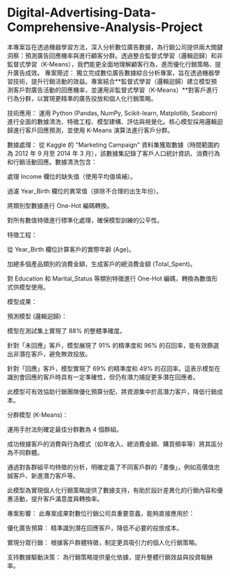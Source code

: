 # Digital-Advertising-Data-Comprehensive-Analysis-Project
本專案旨在透過機器學習方法，深入分析數位廣告數據，為行銷公司提供兩大關鍵洞察：預測廣告回應機率與進行顧客分群。透過整合監督式學習（邏輯迴歸）和非監督式學習（K-Means），我們能更全面地理解顧客行為，進而優化行銷策略、提升廣告成效。
專案簡述： 獨立完成數位廣告數據綜合分析專案，旨在透過機器學習技術，提升行銷活動的效益。專案結合**監督式學習（邏輯迴歸）建立模型預測客戶對廣告活動的回應機率，並運用非監督式學習（K-Means）**對客戶進行行為分群，以實現更精準的廣告投放和個人化行銷策略。

技術應用： 運用 Python (Pandas, NumPy, Scikit-learn, Matplotlib, Seaborn) 進行全面的數據清洗、特徵工程、模型建構、評估與視覺化。核心模型採用邏輯迴歸進行客戶回應預測，並使用 K-Means 演算法進行客戶分群。

數據處理： 從 Kaggle 的 "Marketing Campaign" 資料集獲取數據（時間範圍約為 2012 年 9 月至 2014 年 3 月），該數據集記錄了客戶人口統計資訊、消費行為和行銷活動回應。數據清洗包含：

處理 Income 欄位的缺失值（使用平均值填補）。

過濾 Year_Birth 欄位的異常值（排除不合理的出生年份）。

將類別型數據進行 One-Hot 編碼轉換。

對所有數值特徵進行標準化處理，確保模型訓練的公平性。

特徵工程：

從 Year_Birth 欄位計算客戶的實際年齡 (Age)。

加總多個產品類別的消費金額，生成客戶的總消費金額 (Total_Spent)。

對 Education 和 Marital_Status 等類別特徵進行 One-Hot 編碼，轉換為數值形式供模型使用。

模型成果：

預測模型 (邏輯迴歸)：

模型在測試集上實現了 88% 的整體準確度。

針對「未回應」客戶，模型展現了 91% 的精準度和 96% 的召回率，能有效篩選出非潛在客戶，避免無效投放。

針對「回應」客戶，模型實現了 69% 的精準度和 49% 的召回率。這表示模型在識別會回應的客戶時具有一定準確性，但仍有潛力捕捉更多潛在回應者。

此模型可有效協助行銷團隊優化預算分配，將資源集中於高潛力客戶，降低行銷成本。

分群模型 (K-Means)：

運用手肘法則確定最佳分群數為 4 個群組。

成功根據客戶的消費與行為模式（如年收入、總消費金額、購買頻率等）將其區分為不同群體。

通過對各群組平均特徵的分析，明確定義了不同客戶群的「畫像」，例如高價值忠誠客戶、新進潛力客戶等。

此模型為實現個人化行銷策略提供了數據支持，有助於設計差異化的行銷內容和優惠活動，提升客戶滿意度與轉換率。

專案影響： 此專案成果對數位行銷公司具重要意義，能夠直接應用於：

優化廣告預算： 精準識別潛在回應客戶，降低不必要的投放成本。

實現分眾行銷： 根據客戶群體特徵，制定更具吸引力的個人化行銷策略。

支持數據驅動決策： 為行銷策略提供量化依據，提升整體行銷效益與投資報酬率。
